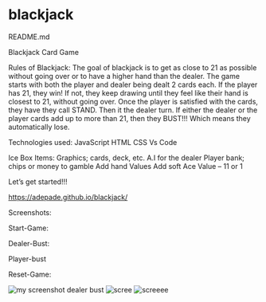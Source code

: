 # blackjack
README.md

Blackjack Card Game


Rules of Blackjack:
The goal of blackjack is to get as close to 21 as possible without going over or to have a higher hand than the dealer.  The game starts with both the player and dealer being dealt 2 cards each. If the player has 21, they win! If not, they keep drawing until they feel like their hand is closest to 21, without going over. Once the player is satisfied with the cards, they have they call STAND. Then it the dealer turn. If either the dealer or the player cards add up to more than 21, then they BUST!!! Which means they automatically lose.


Technologies used:
JavaScript
HTML
CSS
Vs Code


Ice Box Items:
Graphics; cards, deck, etc.
A.I for the dealer
Player bank; chips or money to gamble
Add hand Values
Add soft Ace Value – 11 or 1


Let’s get started!!!


https://adepade.github.io/blackjack/



Screenshots:

Start-Game:
 
Dealer-Bust: 
 
Player-bust
 
Reset-Game: 
 

![my screenshot dealer bust](<img width="1440" alt="Screen Shot 2022-03-10 at 11 43 14 PM" src="https://user-images.githubusercontent.com/99681662/158004400-6bc059e6-64d4-45bd-955d-aaf9c389b613.png">)
![scree](<img width="1120" alt="Screen Shot 2022-03-10 at 11 43 38 PM" src="https://user-images.githubusercontent.com/99681662/158004407-dc44c8c2-7db7-47ba-b846-fd595585450a.png">)
![screeee](<img width="1437" alt="Screen Shot 2022-03-10 at 11 44 04 PM" src="https://user-images.githubusercontent.com/99681662/158004412-cd369ed5-96aa-4e8e-b8f6-01d5447bc365.png">)
